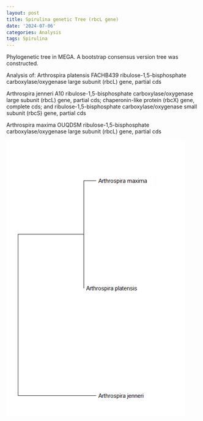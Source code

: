 ```yaml
---
layout: post
title: Spirulina genetic Tree (rbcL gene)
date: '2024-07-06'
categories: Analysis
tags: Spirulina
---
```

Phylogenetic tree in MEGA. A bootstrap consensus version tree was constructed.

Analysis of:
 Arthrospira platensis FACHB439 ribulose-1,5-bisphosphate carboxylase/oxygenase large subunit (rbcL) gene, partial cds

Arthrospira jenneri A10 ribulose-1,5-bisphosphate carboxylase/oxygenase large subunit (rbcL) gene, partial cds; chaperonin-like protein (rbcX) gene, complete cds; and ribulose-1,5-bisphosphate carboxylase/oxygenase small subunit (rbcS) gene, partial cds

Arthrospira maxima OUQDSM ribulose-1,5-bisphosphate carboxylase/oxygenase large subunit (rbcL) gene, partial cds

![Spirulina genetic tree](../images/Spirulina.png)
